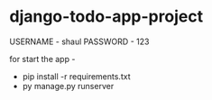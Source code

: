 # django-todo-app-project

USERNAME - shaul
PASSWORD - 123

for start the app -
- pip install -r requirements.txt
- py manage.py runserver
